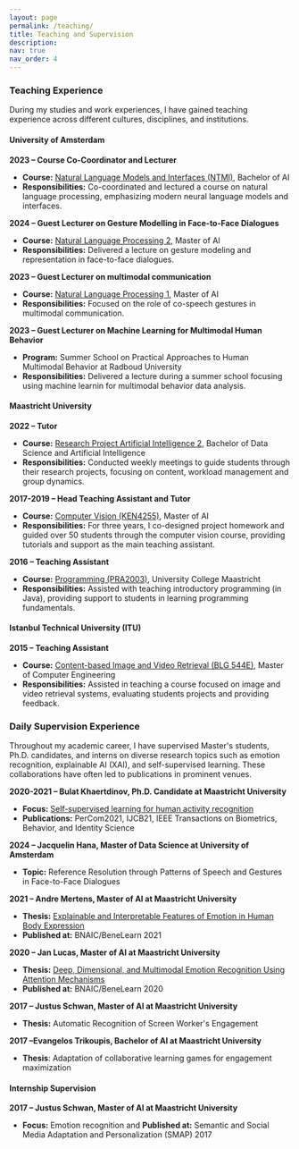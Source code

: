 ```yaml
---
layout: page
permalink: /teaching/
title: Teaching and Supervision
description: 
nav: true
nav_order: 4
---
```


### Teaching Experience

During my studies and work experiences, I have gained teaching experience across different cultures, disciplines, and institutions.

#### University of Amsterdam 
**2023 – Course Co-Coordinator and Lecturer**
- **Course:** [Natural Language Models and Interfaces (NTMI)](https://studiegids.uva.nl/xmlpages/page/2022-2023/zoek-vak/vak/98500), Bachelor of AI
- **Responsibilities:** Co-coordinated and lectured a course on natural language processing, emphasizing modern neural language models and interfaces.

**2024 – Guest Lecturer on Gesture Modelling in Face-to-Face Dialogues**
- **Course:** [Natural Language Processing 2](https://datanose.nl/Course/Manual/61608/Natural%20Language%20Processing%202/2017#), Master of AI
- **Responsibilities:** Delivered a lecture on gesture modeling and representation in face-to-face dialogues.

**2023 – Guest Lecturer on multimodal communication**
- **Course:** [Natural Language Processing 1](https://datanose.nl/Course/Manual/77344/Natural%20Language%20Processing%201/2019),  Master of AI
- **Responsibilities:** Focused on the role of co-speech gestures in multimodal communication.

**2023 – Guest Lecturer on Machine Learning for Multimodal Human Behavior**
- **Program:** Summer School on Practical Approaches to Human Multimodal Behavior at Radboud University
- **Responsibilities:** Delivered a lecture during a summer school focusing using machine learnin for multimodal behavior data analysis.



#### Maastricht University 

**2022 – Tutor**
- **Course:** [Research Project Artificial Intelligence 2](https://curriculum.maastrichtuniversity.nl/meta/487778/research-project-artificial-intelligence-2), Bachelor of Data Science and Artificial Intelligence
- **Responsibilities:** Conducted weekly meetings to guide students through their research projects, focusing on content, workload management and group dynamics.

**2017-2019 – Head Teaching Assistant and Tutor**
- **Course:** [Computer Vision (KEN4255)](https://curriculum.maastrichtuniversity.nl/meta/487056/computer-vision), Master of AI
- **Responsibilities:** For three years, I co-designed project homework and guided over 50 students through the computer vision course, providing tutorials and support as the main teaching assistant.

**2016 – Teaching Assistant**
- **Course:** [Programming (PRA2003)](https://curriculum.maastrichtuniversity.nl/meta/483664/introduction-programming), University College Maastricht
- **Responsibilities:** Assisted with teaching introductory programming (in Java), providing support to students in learning programming fundamentals.

#### Istanbul Technical University (ITU)

**2015 – Teaching Assistant**
- **Course:** [Content-based Image and Video Retrieval (BLG 544E)](https://ninova.itu.edu.tr/en/courses/institute-of-science-and-technology/2357/blg-544e/), Master of Computer Engineering
- **Responsibilities:** Assisted in teaching a course focused on image and video retrieval systems, evaluating students projects and providing feedback.

### Daily Supervision Experience

Throughout my academic career, I have supervised Master's students, Ph.D. candidates, and interns on diverse research topics such as emotion recognition, explainable AI (XAI), and self-supervised learning. These collaborations have often led to publications in prominent venues.

**2020-2021 – Bulat Khaertdinov, Ph.D. Candidate at Maastricht University**
- **Focus:** [Self-supervised learning for human activity recognition](https://esamghaleb.github.io/projects/06-HAR_Bulat/)
- **Publications:** PerCom2021, IJCB21, IEEE Transactions on Biometrics, Behavior, and Identity Science

**2024 – Jacquelin Hana, Master of Data Science at University of Amsterdam**
- **Topic:** Reference Resolution through Patterns of Speech and Gestures in Face-to-Face Dialogues

**2021 – Andre Mertens, Master of AI at Maastricht University**
- **Thesis:** [Explainable and Interpretable Features of Emotion in Human Body Expression](https://scholar.google.com/citations?view_op=view_citation&hl=en&user=TqP9GTsAAAAJ&sortby=pubdate&citation_for_view=TqP9GTsAAAAJ:Se3iqnhoufwC)
- **Published at:** BNAIC/BeneLearn 2021

**2020 – Jan Lucas, Master of AI at Maastricht University**
- **Thesis:** [Deep, Dimensional, and Multimodal Emotion Recognition Using Attention Mechanisms](https://scholar.google.com/citations?view_op=view_citation&hl=en&user=TqP9GTsAAAAJ&sortby=pubdate&citation_for_view=TqP9GTsAAAAJ:9yKSN-GCB0IC)
- **Published at:** BNAIC/BeneLearn 2020

**2017 – Justus Schwan, Master of AI at Maastricht University**
- **Thesis:** Automatic Recognition of Screen Worker's Engagement

**2017 –Evangelos Trikoupis, Bachelor of AI at Maastricht University**
- **Thesis**: Adaptation of collaborative learning games for engagement maximization


#### Internship Supervision

**2017 – Justus Schwan, Master of AI at Maastricht University**
- **Focus:** Emotion recognition and **Published at:** Semantic and Social Media Adaptation and Personalization (SMAP) 2017